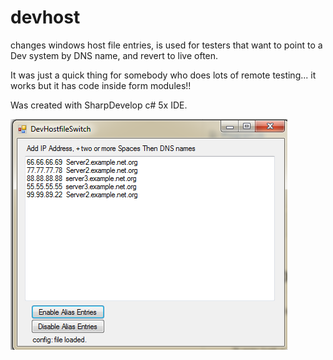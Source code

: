 # devhost
changes windows host file entries, is used for testers that want to point to a Dev system by DNS name, and revert to live often.

It was just a quick thing for somebody who does lots of remote testing... it works but it has code inside form modules!! 

Was created with SharpDevelop c# 5x IDE.

![Alt text](https://github.com/mykezerotwo/devhost/blob/master/img.PNG?raw=true "GUI")
